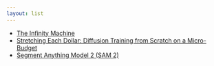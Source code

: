 ```yaml
---
layout: list
---
```


 - [The Infinity Machine](https://www.chiark.greenend.org.uk/~sgtatham/infinity.html)
 - [Stretching Each Dollar: Diffusion Training from Scratch on a Micro-Budget](https://arxiv.org/abs/2407.15811)
 - [Segment Anything Model 2 (SAM 2)](https://github.com/facebookresearch/segment-anything-2)

